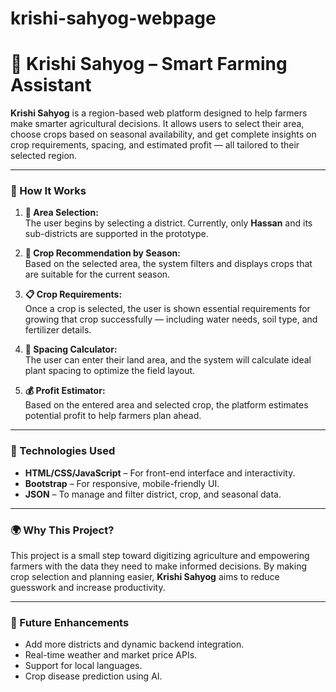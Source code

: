# krishi-sahyog-webpage
# 🌱 Krishi Sahyog – Smart Farming Assistant

**Krishi Sahyog** is a region-based web platform designed to help farmers make smarter agricultural decisions. It allows users to select their area, choose crops based on seasonal availability, and get complete insights on crop requirements, spacing, and estimated profit — all tailored to their selected region.

---

### 🧭 How It Works

1. **📍 Area Selection:**  
   The user begins by selecting a district. Currently, only **Hassan** and its sub-districts are supported in the prototype.

2. **🌾 Crop Recommendation by Season:**  
   Based on the selected area, the system filters and displays crops that are suitable for the current season.

3. **📋 Crop Requirements:**  
   Once a crop is selected, the user is shown essential requirements for growing that crop successfully — including water needs, soil type, and fertilizer details.

4. **📏 Spacing Calculator:**  
   The user can enter their land area, and the system will calculate ideal plant spacing to optimize the field layout.

5. **💰 Profit Estimator:**  
   Based on the entered area and selected crop, the platform estimates potential profit to help farmers plan ahead.

---

### 🔧 Technologies Used

- **HTML/CSS/JavaScript** – For front-end interface and interactivity.
- **Bootstrap** – For responsive, mobile-friendly UI.
- **JSON** – To manage and filter district, crop, and seasonal data.

---

### 🌍 Why This Project?

This project is a small step toward digitizing agriculture and empowering farmers with the data they need to make informed decisions. By making crop selection and planning easier, **Krishi Sahyog** aims to reduce guesswork and increase productivity.

---

### 🚀 Future Enhancements

- Add more districts and dynamic backend integration.
- Real-time weather and market price APIs.
- Support for local languages.
- Crop disease prediction using AI.

